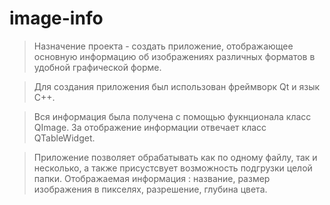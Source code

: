 # image-info
> Назначение проекта - создать приложение, отображающее основную информацию об изображениях различных форматов в удобной графической форме.

> Для создания приложения был использован фреймворк Qt и язык C++.

> Вся информация была получена с помощью фукнционала класс QImage. За отображение информации отвечает класс QTableWidget.

> Приложение позволяет обрабатывать как по одному файлу, так и несколько, а также присустсвует возможность подгрузки целой папки. Отображаемая информация : название, размер изображения в пикселях, разрешение, глубина цвета.
